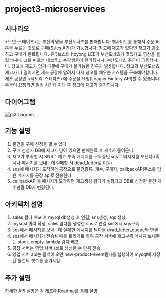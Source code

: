 # project3-microservices
## 시나리오
<도넛-스테이츠>는 부산의 명물 부산도너츠를 판매합니다.
웹사이트를 통해서 주문 버튼을 누르는 것으로 구매(Sales API)가 가능합니다.
창고에 재고가 있다면 재고가 감소하고 구매가 완료됩니다.
유튜브스타 hoyong.LEE가 부산도너츠가 맛있다고 영상을 올렸습니다.
그를 따르는 데브옵스 수강생들이 몰려듭니다. 부산도너츠 주문이 급등합니다.
창고에 재고가 없기 때문에 구매가 불가능한 경우가 발생합니다.
창고의 부산도너츠 재고가 다 떨어지면 제조 공장에 알려서 다시 창고를 채우는 시스템을 구축해야합니다.
제조 공장인 <팩토리-스테이츠>에 주문을 요청(Leagcy Factory API)할 수 있습니다.
주문이 요청되면 일정 시간이 지난 후 창고에 재고가 증가합니다.

## 다이어그램
![pj3Diagram](https://user-images.githubusercontent.com/50437623/173351087-01b24087-4bce-4f43-99c4-72bf1ece4ea1.png)


## 기능 설명
1. 물건을 구매 신청을 할 수 있다.
2. 구매 신청시 DB에 재고가 남아 있으면 판매완료 후 개수가 줄어든다.
3. 재고가 부족할 시 SNS로 재고 부족 메시지를 구독중인 sqs로 메시지를 보낸다.(혹시나 메시지를 보내는데 실패할 시 dead_letter로 이동)
4. sqs에 메시지가 도착하면 공장으로 물건종류, 개수, 구매자, callbackAPI주소를 담은 메시지를 공장 api로 전송한다.
5. callbackAPI에 메시지가 도착하면 재고생성 람다가 실행되고 DB로 신청한 물건 개수만큼 DB가 변경된다.

## 아키텍처 설명
1. sales 람다 배포 후 mysql db생성 후 연결, sns생성, sqs 생성
2. mysqsl 쿼리 작성, sales 람다를 생성한 sns로 연결 sns에서 sqs구독
3. sqs에서 메시지를 보내는데 실패한 메시지를 담아둘 dead_letter_queue와 연결
4. sqs에서 메시지가 전송될 때를 트리거로 하여 공장 서버에 재고부족 메시지 보내주는 stock-empty-lambda 람다 배포
5. 공장 서버는 영업 서버 api로 생성한 수 만큼 전송
6. 영업 서버 api는 콜백이 오면 new-product-event람다를 실행하여 mysql에 저장된 물건의 갯수를 증가시킴.


## 추가 설명
자세한 API 설명은 각 레포에 Readme를 통해 설명
